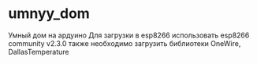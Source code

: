 # umnyy_dom
Умный дом на ардуино
Для загрузки в esp8266 использовать esp8266 community v2.3.0
также необходимо загрузить библиотеки OneWire, DallasTemperature
